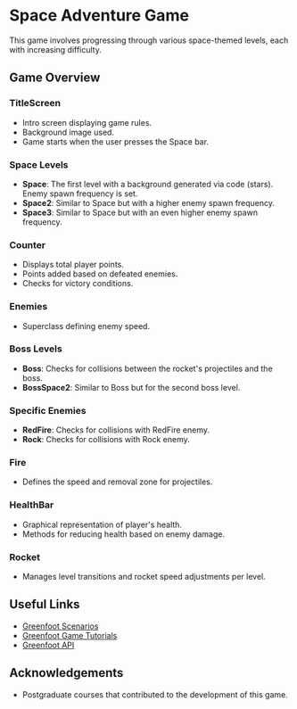 # Space Adventure Game

This game involves progressing through various space-themed levels, each with increasing difficulty.

## Game Overview

### TitleScreen
- Intro screen displaying game rules.
- Background image used.
- Game starts when the user presses the Space bar.

### Space Levels
- **Space**: The first level with a background generated via code (stars). Enemy spawn frequency is set.
- **Space2**: Similar to Space but with a higher enemy spawn frequency.
- **Space3**: Similar to Space but with an even higher enemy spawn frequency.

### Counter
- Displays total player points.
- Points added based on defeated enemies.
- Checks for victory conditions.

### Enemies
- Superclass defining enemy speed.

### Boss Levels
- **Boss**: Checks for collisions between the rocket's projectiles and the boss.
- **BossSpace2**: Similar to Boss but for the second boss level.

### Specific Enemies
- **RedFire**: Checks for collisions with RedFire enemy.
- **Rock**: Checks for collisions with Rock enemy.

### Fire
- Defines the speed and removal zone for projectiles.

### HealthBar
- Graphical representation of player's health.
- Methods for reducing health based on enemy damage.

### Rocket
- Manages level transitions and rocket speed adjustments per level.

## Useful Links
- [Greenfoot Scenarios](https://www.greenfoot.org/scenarios)
- [Greenfoot Game Tutorials](https://www.codingclubcourses.com/greenfoot-game-tutorials)
- [Greenfoot API](https://www.greenfoot.org/scenarios)

## Acknowledgements
- Postgraduate courses that contributed to the development of this game.
